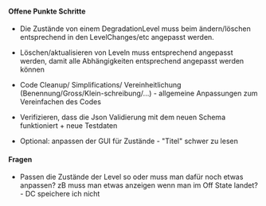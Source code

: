 #### Offene Punkte Schritte
 + Die Zustände von einem DegradationLevel muss beim ändern/löschen entsprechend in den LevelChanges/etc angepasst werden.
 + Löschen/aktualisieren von Leveln muss entsprechend angepasst werden, damit alle Abhängigkeiten entsprechend angepasst werden können 
 + Code Cleanup/ Simplifications/ Vereinheitlichung (Benennung/Gross/Klein-schreibung/...) - allgemeine Anpassungen zum Vereinfachen des Codes

 + Verifizieren, dass die Json Validierung mit dem neuen Schema funktioniert + neue Testdaten

 + Optional: anpassen der GUI für Zustände - "Titel" schwer zu lesen

#### Fragen
 + Passen die Zustände der Level so oder muss man dafür noch etwas anpassen? zB muss man etwas anzeigen wenn man im Off State landet? - DC speichere ich nicht